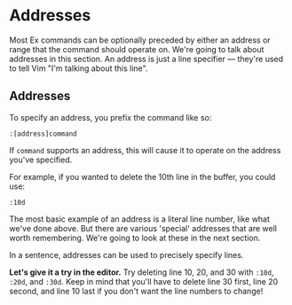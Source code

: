 # Addresses

Most Ex commands can be optionally preceded by either an address or range that the command should operate on. We're going to talk about addresses in this section. An address is just a line specifier — they're used to tell Vim "I'm talking about this line".

## Addresses

To specify an address, you prefix the command like so:

    :[address]command

If `command` supports an address, this will cause it to operate on the address you've specified.

For example, if you wanted to delete the 10th line in the buffer, you could use:

    :10d

The most basic example of an address is a literal line number, like what we've done above. But there are various 'special' addresses that are well worth remembering. We're going to look at these in the next section.

In a sentence, addresses can be used to precisely specify lines.

**Let's give it a try in the editor.** Try deleting line 10, 20, and 30 with `:10d`, `:20d`, and `:30d`. Keep in mind that you'll have to delete line 30 first, line 20 second, and line 10 last if you don't want the line numbers to change!
